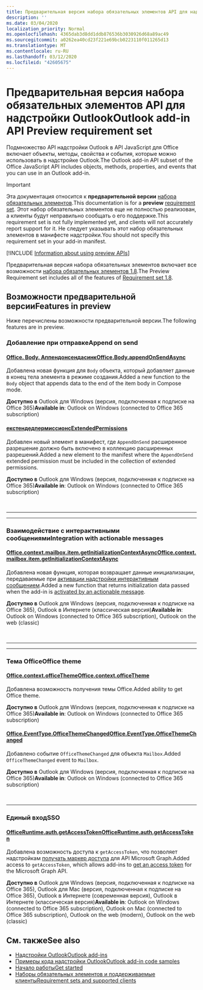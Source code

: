 ```yaml
---
title: Предварительная версия набора обязательных элементов API для надстройки Outlook
description: ''
ms.date: 03/04/2020
localization_priority: Normal
ms.openlocfilehash: 4365dab3d8dd1ddb876536b3030926d68a89ac49
ms.sourcegitcommit: a0262ea40cd23f221e69bcb0223110f011265d13
ms.translationtype: MT
ms.contentlocale: ru-RU
ms.lasthandoff: 03/12/2020
ms.locfileid: "42605675"
---
```

# <a name="outlook-add-in-api-preview-requirement-set"></a><span data-ttu-id="334b2-102">Предварительная версия набора обязательных элементов API для надстройки Outlook</span><span class="sxs-lookup"><span data-stu-id="334b2-102">Outlook add-in API Preview requirement set</span></span>

<span data-ttu-id="334b2-103">Подмножество API надстройки Outlook в API JavaScript для Office включает объекты, методы, свойства и события, которые можно использовать в надстройке Outlook.</span><span class="sxs-lookup"><span data-stu-id="334b2-103">The Outlook add-in API subset of the Office JavaScript API includes objects, methods, properties, and events that you can use in an Outlook add-in.</span></span>

> [!IMPORTANT]
> <span data-ttu-id="334b2-104">Эта документация относится к **предварительной версии** [набора обязательных элементов](../../requirement-sets/outlook-api-requirement-sets.md).</span><span class="sxs-lookup"><span data-stu-id="334b2-104">This documentation is for a **preview** [requirement set](../../requirement-sets/outlook-api-requirement-sets.md).</span></span> <span data-ttu-id="334b2-105">Этот набор обязательных элементов еще не полностью реализован, а клиенты будут неправильно сообщать о его поддержке.</span><span class="sxs-lookup"><span data-stu-id="334b2-105">This requirement set is not fully implemented yet, and clients will not accurately report support for it.</span></span> <span data-ttu-id="334b2-106">Не следует указывать этот набор обязательных элементов в манифесте надстройки.</span><span class="sxs-lookup"><span data-stu-id="334b2-106">You should not specify this requirement set in your add-in manifest.</span></span>

[!INCLUDE [Information about using preview APIs](../../../includes/using-preview-apis-host.md)]

<span data-ttu-id="334b2-107">Предварительная версия набора обязательных элементов включает все возможности [набора обязательных элементов 1.8](../requirement-set-1.8/outlook-requirement-set-1.8.md).</span><span class="sxs-lookup"><span data-stu-id="334b2-107">The Preview Requirement set includes all of the features of [Requirement set 1.8](../requirement-set-1.8/outlook-requirement-set-1.8.md).</span></span>

## <a name="features-in-preview"></a><span data-ttu-id="334b2-108">Возможности предварительной версии</span><span class="sxs-lookup"><span data-stu-id="334b2-108">Features in preview</span></span>

<span data-ttu-id="334b2-109">Ниже перечислены возможности предварительной версии.</span><span class="sxs-lookup"><span data-stu-id="334b2-109">The following features are in preview.</span></span>

### <a name="append-on-send"></a><span data-ttu-id="334b2-110">Добавление при отправке</span><span class="sxs-lookup"><span data-stu-id="334b2-110">Append on send</span></span>

#### <a name="officebodyappendonsendasync"></a>[<span data-ttu-id="334b2-111">Office. Body. Аппендонсендасинк</span><span class="sxs-lookup"><span data-stu-id="334b2-111">Office.Body.appendOnSendAsync</span></span>](/javascript/api/outlook/office.body?view=outlook-js-preview#appendonsendasync-data--options--callback-)

<span data-ttu-id="334b2-112">Добавлена новая функция для `Body` объекта, который добавляет данные в конец тела элемента в режиме создания.</span><span class="sxs-lookup"><span data-stu-id="334b2-112">Added a new function to the `Body` object that appends data to the end of the item body in Compose mode.</span></span>

<span data-ttu-id="334b2-113">**Доступно в** Outlook для Windows (версия, подключенная к подписке на Office 365)</span><span class="sxs-lookup"><span data-stu-id="334b2-113">**Available in**: Outlook on Windows (connected to Office 365 subscription)</span></span>

#### <a name="extendedpermissions"></a>[<span data-ttu-id="334b2-114">екстендедпермиссионс</span><span class="sxs-lookup"><span data-stu-id="334b2-114">ExtendedPermissions</span></span>](../../manifest/extendedpermissions.md)

<span data-ttu-id="334b2-115">Добавлен новый элемент в манифест, где `AppendOnSend` расширенное разрешение должно быть включено в коллекцию расширенных разрешений.</span><span class="sxs-lookup"><span data-stu-id="334b2-115">Added a new element to the manifest where the `AppendOnSend` extended permission must be included in the collection of extended permissions.</span></span>

<span data-ttu-id="334b2-116">**Доступно в** Outlook для Windows (версия, подключенная к подписке на Office 365)</span><span class="sxs-lookup"><span data-stu-id="334b2-116">**Available in**: Outlook on Windows (connected to Office 365 subscription)</span></span>

<br>

---

---

### <a name="integration-with-actionable-messages"></a><span data-ttu-id="334b2-117">Взаимодействие с интерактивными сообщениями</span><span class="sxs-lookup"><span data-stu-id="334b2-117">Integration with actionable messages</span></span>

#### <a name="officecontextmailboxitemgetinitializationcontextasync"></a>[<span data-ttu-id="334b2-118">Office.context.mailbox.item.getInitializationContextAsync</span><span class="sxs-lookup"><span data-stu-id="334b2-118">Office.context.mailbox.item.getInitializationContextAsync</span></span>](office.context.mailbox.item.md#methods)

<span data-ttu-id="334b2-119">Добавлена новая функция, которая возвращает данные инициализации, передаваемые при [активации надстройки интерактивным сообщением](/outlook/actionable-messages/invoke-add-in-from-actionable-message).</span><span class="sxs-lookup"><span data-stu-id="334b2-119">Added a new function that returns initialization data passed when the add-in is [activated by an actionable message](/outlook/actionable-messages/invoke-add-in-from-actionable-message).</span></span>

<span data-ttu-id="334b2-120">**Доступно в** Outlook для Windows (версия, подключенная к подписке на Office 365), Outlook в Интернете (классическая версия)</span><span class="sxs-lookup"><span data-stu-id="334b2-120">**Available in**: Outlook on Windows (connected to Office 365 subscription), Outlook on the web (classic)</span></span>

<br>

---

---

### <a name="office-theme"></a><span data-ttu-id="334b2-121">Тема Office</span><span class="sxs-lookup"><span data-stu-id="334b2-121">Office theme</span></span>

#### <a name="officecontextofficetheme"></a>[<span data-ttu-id="334b2-122">Office.context.officeTheme</span><span class="sxs-lookup"><span data-stu-id="334b2-122">Office.context.officeTheme</span></span>](/javascript/api/office/office.context#officetheme)

<span data-ttu-id="334b2-123">Добавлена возможность получения темы Office.</span><span class="sxs-lookup"><span data-stu-id="334b2-123">Added ability to get Office theme.</span></span>

<span data-ttu-id="334b2-124">**Доступно в** Outlook для Windows (версия, подключенная к подписке на Office 365)</span><span class="sxs-lookup"><span data-stu-id="334b2-124">**Available in**: Outlook on Windows (connected to Office 365 subscription)</span></span>

#### <a name="officeeventtypeofficethemechanged"></a>[<span data-ttu-id="334b2-125">Office.EventType.OfficeThemeChanged</span><span class="sxs-lookup"><span data-stu-id="334b2-125">Office.EventType.OfficeThemeChanged</span></span>](/javascript/api/office/office.eventtype)

<span data-ttu-id="334b2-126">Добавлено событие `OfficeThemeChanged` для объекта `Mailbox`.</span><span class="sxs-lookup"><span data-stu-id="334b2-126">Added `OfficeThemeChanged` event to `Mailbox`.</span></span>

<span data-ttu-id="334b2-127">**Доступно в** Outlook для Windows (версия, подключенная к подписке на Office 365)</span><span class="sxs-lookup"><span data-stu-id="334b2-127">**Available in**: Outlook on Windows (connected to Office 365 subscription)</span></span>

<br>

---

### <a name="sso"></a><span data-ttu-id="334b2-128">Единый вход</span><span class="sxs-lookup"><span data-stu-id="334b2-128">SSO</span></span>

#### <a name="officeruntimeauthgetaccesstoken"></a>[<span data-ttu-id="334b2-129">OfficeRuntime.auth.getAccessToken</span><span class="sxs-lookup"><span data-stu-id="334b2-129">OfficeRuntime.auth.getAccessToken</span></span>](../../../develop/sso-in-office-add-ins.md#sso-api-reference)

<span data-ttu-id="334b2-130">Добавлена возможность доступа к `getAccessToken`, что позволяет надстройкам [получать маркер доступа](../../../outlook/authenticate-a-user-with-an-sso-token.md) для API Microsoft Graph.</span><span class="sxs-lookup"><span data-stu-id="334b2-130">Added access to `getAccessToken`, which allows add-ins to [get an access token](../../../outlook/authenticate-a-user-with-an-sso-token.md) for the Microsoft Graph API.</span></span>

<span data-ttu-id="334b2-131">**Доступно в** Outlook для Windows (версия, подключенная к подписке на Office 365), Outlook для Mac (версия, подключенная к подписке на Office 365), Outlook в Интернете (современная версия), Outlook в Интернете (классическая версия)</span><span class="sxs-lookup"><span data-stu-id="334b2-131">**Available in**: Outlook on Windows (connected to Office 365 subscription), Outlook on Mac (connected to Office 365 subscription), Outlook on the web (modern), Outlook on the web (classic)</span></span>

## <a name="see-also"></a><span data-ttu-id="334b2-132">См. также</span><span class="sxs-lookup"><span data-stu-id="334b2-132">See also</span></span>

- [<span data-ttu-id="334b2-133">Надстройки Outlook</span><span class="sxs-lookup"><span data-stu-id="334b2-133">Outlook add-ins</span></span>](../../../outlook/outlook-add-ins-overview.md)
- [<span data-ttu-id="334b2-134">Примеры кода надстройки Outlook</span><span class="sxs-lookup"><span data-stu-id="334b2-134">Outlook add-in code samples</span></span>](https://developer.microsoft.com/outlook/gallery/?filterBy=Outlook,Samples,Add-ins)
- [<span data-ttu-id="334b2-135">Начало работы</span><span class="sxs-lookup"><span data-stu-id="334b2-135">Get started</span></span>](../../../quickstarts/outlook-quickstart.md)
- [<span data-ttu-id="334b2-136">Наборы обязательных элементов и поддерживаемые клиенты</span><span class="sxs-lookup"><span data-stu-id="334b2-136">Requirement sets and supported clients</span></span>](../../requirement-sets/outlook-api-requirement-sets.md)
